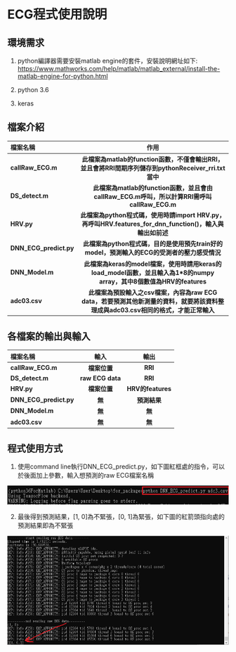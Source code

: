 # ECG程式使用說明

## 環境需求

1. python編譯器需要安裝matlab engine的套件，安裝說明網址如下: 
    https://www.mathworks.com/help/matlab/matlab_external/install-the-matlab-engine-for-python.html
    
2. python 3.6

3. keras



## 檔案介紹

|檔案名稱|作用|
|:-----------------------------|:--------------:|
|<span class="text-nowrap"> **callRaw_ECG.m**</span>|<span class="text-nowrap"> **此檔案為matlab的function函數，不僅會輸出RRI，並且會將RRI間期序列儲存到pythonReceiver_rri.txt當中**</span>|
|<span class="text-nowrap"> **DS_detect.m**</span>|<span class="text-nowrap"> **此檔案為matlab的function函數，並且會由callRaw_ECG.m呼叫，所以計算RRI需呼叫callRaw_ECG.m**</span>|
|<span class="text-nowrap"> **HRV.py**</span>|<span class="text-nowrap"> **此檔案為python程式碼，使用時請import HRV.py，再呼叫HRV.features_for_dnn_function()，輸入與輸出如前述**</span>|
|<span class="text-nowrap"> **DNN_ECG_predict.py**</span>|<span class="text-nowrap"> **此檔案為python程式碼，目的是使用預先train好的model，預測輸入的ECG的受測者的壓力感受情況**</span>|
|<span class="text-nowrap"> **DNN_Model.m**</span>|<span class="text-nowrap"> **此檔案為keras的model檔案，使用時請用keras的load_model函數，並且輸入為1*8的numpy array，其中8個數值為HRV的features**</span>|
|<span class="text-nowrap"> **adc03.csv**</span>|<span class="text-nowrap"> **此檔案為預設輸入之csv檔案，內容為raw ECG data，若要預測其他新測量的資料，就要將該資料整理成與adc03.csv相同的格式，才能正常輸入**</span>|

## 各檔案的輸出與輸入
|檔案名稱|輸入|輸出|
|:-----------------------------|:--------------:|:--------------:|
|<span class="text-nowrap"> **callRaw_ECG.m**</span>|<span class="text-nowrap"> **檔案位置**</span>|<span class="text-nowrap"> **RRI**</span>|
|<span class="text-nowrap"> **DS_detect.m**</span>|<span class="text-nowrap"> **raw ECG data**</span>|<span class="text-nowrap"> **RRI**</span>|
|<span class="text-nowrap"> **HRV.py**</span>|<span class="text-nowrap"> **檔案位置**</span>|<span class="text-nowrap"> **HRV的features**</span>|
|<span class="text-nowrap"> **DNN_ECG_predict.py**</span>|<span class="text-nowrap"> **無**</span>|<span class="text-nowrap"> **預測結果**</span>|
|<span class="text-nowrap"> **DNN_Model.m**</span>|<span class="text-nowrap"> **無**</span>|<span class="text-nowrap"> **無**</span>|
|<span class="text-nowrap"> **adc03.csv**</span>|<span class="text-nowrap"> **無**</span>|<span class="text-nowrap"> **無**</span>|

## 程式使用方式

1. 使用command line執行DNN_ECG_predict.py，如下圖紅框處的指令，可以於後面加上參數，輸入想預測的raw ECG檔案名稱

![pic02](https://raw.githubusercontent.com/Louislar/ECG_Data_Analysis/master/ECG_readme_pic004.png)

2. 最後得到預測結果，[1, 0]為不緊張，[0, 1]為緊張，如下圖的紅箭頭指向處的預測結果即為不緊張

![pic03](https://raw.githubusercontent.com/Louislar/ECG_Data_Analysis/master/ECG_readme_pic003.png)
